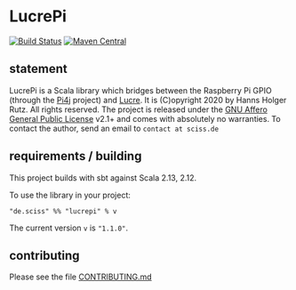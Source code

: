 # LucrePi

[![Build Status](https://travis-ci.org/Sciss/LucrePi.svg?branch=main)](https://travis-ci.org/Sciss/LucrePi)
[![Maven Central](https://maven-badges.herokuapp.com/maven-central/de.sciss/lucrepi_2.13/badge.svg)](https://maven-badges.herokuapp.com/maven-central/de.sciss/lucrepi_2.13)

## statement

LucrePi is a Scala library which bridges between the Raspberry Pi GPIO (through 
the [Pi4j](https://github.com/Pi4J/pi4j/) project) and [Lucre](https://git.iem.at/sciss/Lucre/).
It is (C)opyright 2020 by Hanns Holger Rutz. All rights reserved. The project is released under
the [GNU Affero General Public License](https://git.iem.at/sciss/LucrePi/raw/main/LICENSE) v2.1+ and comes 
with absolutely no warranties. To contact the author, send an email to `contact at sciss.de`

## requirements / building

This project builds with sbt against Scala 2.13, 2.12.

To use the library in your project:

    "de.sciss" %% "lucrepi" % v

The current version `v` is `"1.1.0"`.

## contributing

Please see the file [CONTRIBUTING.md](CONTRIBUTING.md)

